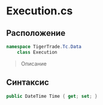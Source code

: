 
# Execution.cs
## Расположение
```csharp
namespace TigerTrade.Tc.Data  
    class Execution
```

> Описание

## Синтаксис
```csharp
public DateTime Time { get; set; }
```
